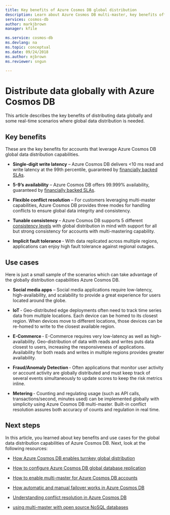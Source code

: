 ```yaml
---
title: Key benefits of Azure Cosmos DB global distribution
description: Learn about Azure Cosmos DB multi-master, key benefits offered by geo-replication, multi-master and use cases where it is helpful.
services: cosmos-db
author: markjbrown
manager: kfile

ms.service: cosmos-db
ms.devlang: na
ms.topic: conceptual
ms.date: 09/24/2018
ms.author: mjbrown
ms.reviewer: sngun

---
```


# Distribute data globally with Azure Cosmos DB

This article describes the key benefits of distributing data globally and some real-time scenarios where global data distribution is needed.

## Key benefits

These are the key benefits for accounts that leverage Azure Cosmos DB global data distribution capabilities.

* **Single-digit write latency** – Azure Cosmos DB delivers <10 ms read and write latency at the 99th percentile, guaranteed by [financially backed SLAs](https://azure.microsoft.com/support/legal/sla/cosmos-db/).

* **5-9’s availability** – Azure Cosmos DB offers 99.999% availability, guaranteed by [financially backed SLAs](https://azure.microsoft.com/support/legal/sla/cosmos-db/).

* **Flexible conflict resolution** – For customers leveraging multi-master capabilities, Azure Cosmos DB provides three modes for handling conflicts to ensure global data integrity and consistency.

* **Tunable consistency** – Azure Cosmos DB supports 5 different [consistency levels](consistency-levels.md) with global distribution in mind with support for all but strong consistency for accounts with multi-mastering capability.

* **Implicit fault tolerance** - With data replicated across multiple regions, applications can enjoy high fault tolerance against regional outages.

## Use cases

Here is just a small sample of the scenarios which can take advantage of the globally distribution capabilities Azure Cosmos DB.

* **Social media apps** – Social media applications require low-latency, high-availability, and scalability to provide a great experience for users located around the globe.

* **IoT** - Geo-distributed edge deployments often need to track time series data from multiple locations. Each device can be homed to its closest region. When devices move to different locations, those devices can be re-homed to write to the closest available region.

* **E-Commerce** - E-Commerce requires very low-latency as well as high-availability. Geo-distribution of data with reads and writes puts data closest to users, increasing the responsiveness of applications. Availability for both reads and writes in multiple regions provides greater availability.

* **Fraud/Anomaly Detection** - Often applications that monitor user activity or account activity are globally distributed and must keep track of several events simultaneously to update scores to keep the risk metrics inline.

* **Metering** - Counting and regulating usage (such as API calls, transactions/second, minutes used) can be implemented globally with simplicity using Azure Cosmos DB multi-master. Built-in conflict resolution assures both accuracy of counts and regulation in real time.

## Next steps  

In this article, you learned about key benefits and use cases for the global data distribution capabilities of Azure Cosmos DB. Next, look at the following resources:

* [How Azure Cosmos DB enables turnkey global distribution](distribute-data-globally-turnkey.md)

* [How to configure Azure Cosmos DB global database replication](tutorial-global-distribution-sql-api.md)

* [How to enable multi-master for Azure Cosmos DB accounts](enable-multi-master.md)

* [How automatic and manual failover works in Azure Cosmos DB](regional-failover.md)

* [Understanding conflict resolution in Azure Cosmos DB](multi-master-conflict-resolution.md)

* [using multi-master with open source NoSQL databases](multi-master-oss-nosql.md)
